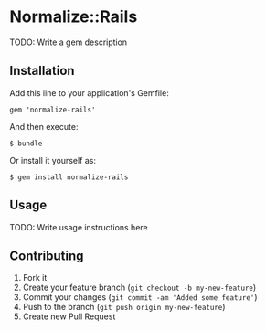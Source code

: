 # Normalize::Rails

TODO: Write a gem description

## Installation

Add this line to your application's Gemfile:

    gem 'normalize-rails'

And then execute:

    $ bundle

Or install it yourself as:

    $ gem install normalize-rails

## Usage

TODO: Write usage instructions here

## Contributing

1. Fork it
2. Create your feature branch (`git checkout -b my-new-feature`)
3. Commit your changes (`git commit -am 'Added some feature'`)
4. Push to the branch (`git push origin my-new-feature`)
5. Create new Pull Request

